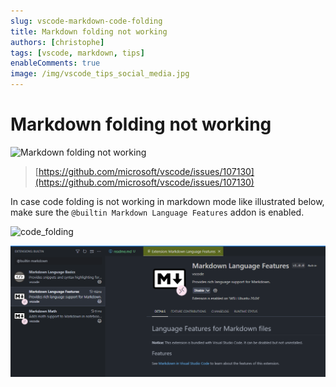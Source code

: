 ```yaml
---
slug: vscode-markdown-code-folding
title: Markdown folding not working
authors: [christophe]
tags: [vscode, markdown, tips]
enableComments: true
image: /img/vscode_tips_social_media.jpg
---
```

# Markdown folding not working

![Markdown folding not working](/img/vscode_tips_header.jpg)

> [https://github.com/microsoft/vscode/issues/107130](https://github.com/microsoft/vscode/issues/107130)

In case code folding is not working in markdown mode like illustrated below, make sure the `@builtin Markdown Language Features` addon is enabled.

<!-- truncate -->

![code_folding](./images/code_folding.gif)

![Markdown Language Features](./images/markdown_language_features.png)
